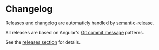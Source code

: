 <!-- markdownlint-disable line-length -->

# Changelog

Releases and changelog are automaticly handled by
[semantic-release](https://github.com/semantic-release/semantic-release).

All releases are based on Angular's
[Git commit message](https://github.com/angular/angular.js/blob/master/DEVELOPERS.md#-git-commit-guidelines)
patterns.

See the [releases section](https://github.com/asd-xiv/blocks/releases) for
details.
